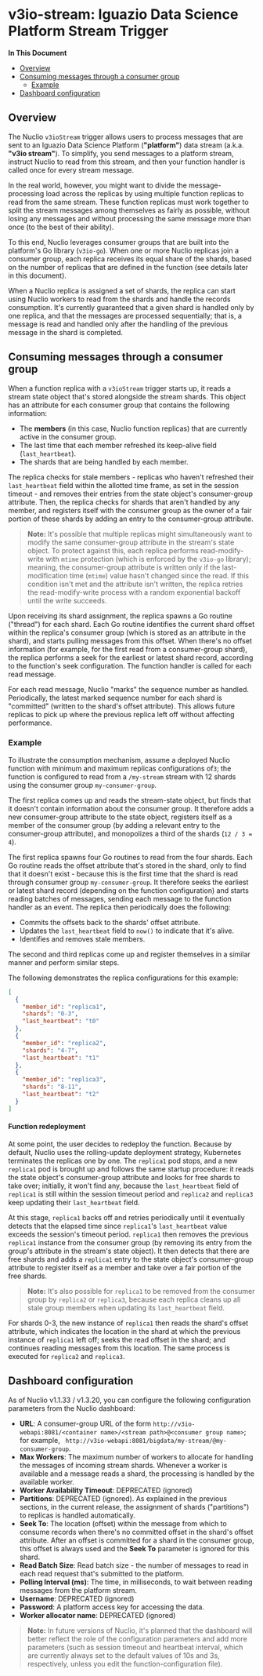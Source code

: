 # v3io-stream: Iguazio Data Science Platform Stream Trigger

**In This Document**
- [Overview](#overview)
- [Consuming messages through a consumer group](#consume-messages)
  - [Example](#example)
- [Dashboard configuration](#ui-config)

<a id="overview"></a>
## Overview

The Nuclio `v3ioStream` trigger allows users to process messages that are sent to an Iguazio Data Science Platform (**"platform"**) data stream (a.k.a. **"v3io stream"**). To simplify, you send messages to a platform stream, instruct Nuclio to read from this stream, and then your function handler is called once for every stream message.

In the real world, however, you might want to divide the message-processing load across the replicas by using multiple function replicas to read from the same stream. These function replicas must work together to split the stream messages among themselves as fairly as possible, without losing any messages and without processing the same message more than once (to the best of their ability).

To this end, Nuclio leverages consumer groups that are built into the platform's Go library (`v3io-go`). When one or more Nuclio replicas join a consumer group, each replica receives its equal share of the shards, based on the number of replicas that are defined in the function (see details later in this document). 

When a Nuclio replica is assigned a set of shards, the replica can start using Nuclio workers to read from the shards and handle the records consumption. It's currently guaranteed that a given shard is handled only by one replica, and that the messages are processed sequentially; that is, a message is read and handled only after the handling of the previous message in the shard is completed. 

<a id="consume-messages"></a>
## Consuming messages through a consumer group

When a function replica with a `v3ioStream` trigger starts up, it reads a stream state object that's stored alongside the stream shards. This object has an attribute for each consumer group that contains the following information:

- The **members** (in this case, Nuclio function replicas) that are currently active in the consumer group.
- The last time that each member refreshed its keep-alive field (`last_heartbeat`).
- The shards that are being handled by each member.

The replica checks for stale members - replicas who haven't refreshed their `last_heartbeat` field within the allotted time frame, as set in the session timeout - and removes their entries from the state object's consumer-group attribute. Then, the replica checks for shards that aren't handled by any member, and registers itself with the consumer group as the owner of a fair portion of these shards by adding an entry to the consumer-group attribute.

> **Note:** It's possible that multiple replicas might simultaneously want to modify the same consumer-group attribute in the stream's state object. To protect against this, each replica performs read-modify-write with `mtime` protection (which is enforced by the `v3io-go` library); meaning, the consumer-group attribute is written only if the last-modification time (`mtime`) value hasn't changed since the read. If this condition isn't met and the attribute isn't written, the replica retries the read-modify-write process with a random exponential backoff until the write succeeds.

Upon receiving its shard assignment, the replica spawns a Go routine ("thread") for each shard. Each Go routine identifies the current shard offset within the replica's consumer group (which is stored as an attribute in the shard), and starts pulling messages from this offset. When there's no offset information (for example, for the first read from a consumer-group shard), the replica performs a seek for the earliest or latest shard record, according to the function's seek configuration. The function handler is called for each read message.

For each read message, Nuclio "marks" the sequence number as handled. Periodically, the latest marked sequence number for each shard is "committed" (written to the shard's offset attribute). This allows future replicas to pick up where the previous replica left off without affecting performance.

<a id="example"></a>
### Example

To illustrate the consumption mechanism, assume a deployed Nuclio function with minimum and maximum replicas configurations of`3`; the function is configured to read from a `/my-stream` stream with 12 shards using the consumer group `my-consumer-group`.

The first replica comes up and reads the stream-state object, but finds that it doesn't contain information about the consumer group. It therefore adds a new consumer-group attribute to the state object, registers itself as a member of the consumer group (by adding a relevant entry to the consumer-group attribute), and monopolizes a third of the shards (`12 / 3 = 4`).

The first replica spawns four Go routines to read from the four shards. Each Go routine reads the offset attribute that's stored in the shard, only to find that it doesn't exist - because this is the first time that the shard is read through consumer group `my-consumer-group`. It therefore seeks the earliest or latest shard record (depending on the function configuration) and starts reading batches of messages, sending each message to the function handler as an event. The replica then periodically does the following:

- Commits the offsets back to the shards' offset attribute.
- Updates the `last_heartbeat` field to `now()` to indicate that it's alive.
- Identifies and removes stale members.

The second and third replicas come up and register themselves in a similar manner and perform similar steps.

The following demonstrates the replica configurations for this example:
```json
[
  {
    "member_id": "replica1",
    "shards": "0-3",
    "last_heartbeat": "t0"
  },
  {
    "member_id": "replica2",
    "shards": "4-7",
    "last_heartbeat": "t1"
  },
  {
    "member_id": "replica3",
    "shards": "8-11",
    "last_heartbeat": "t2"
  }
]
```

<a id="example-function-redeployment"></a>
#### Function redeployment

At some point, the user decides to redeploy the function. Because by default, Nuclio uses the rolling-update deployment strategy, Kubernetes terminates the replicas one by one. The `replica1` pod stops, and a new `replica1` pod is brought up and follows the same startup procedure: it reads the state object's consumer-group attribute and looks for free shards to take over; initially, it won't find any, because the `last_heartbeat` field of `replica1` is still within the session timeout period and `replica2` and `replica3` keep updating their `last_heartbeat` field. 

At this stage, `replica1` backs off and retries periodically until it eventually detects that the elapsed time since `replica1`'s `last_heartbeat` value exceeds the session's timeout period. `replica1` then removes the previous `replica1` instance from the consumer group (by removing its entry from the group's attribute in the stream's state object). It then detects that there are free shards and adds a `replica1` entry to the state object's consumer-group attribute to register itself as a member and take over a fair portion of the free shards.

> **Note:** It's also possible for `replica1` to be removed from the consumer group by `replica2` or `replica3`, because each replica cleans up all stale group members when updating its `last_heartbeat` field. 

For shards 0-3, the new instance of `replica1` then reads the shard's offset attribute, which indicates the location in the shard at which the previous instance of `replica1` left off; seeks the read offset in the shard; and continues reading messages from this location. The same process is executed for `replica2` and `replica3`.

<a id="ui-config"></a>
## Dashboard configuration

As of Nuclio v1.1.33 / v1.3.20, you can configure the following configuration parameters from the Nuclio dashboard:

- **URL**: A consumer-group URL of the form `http://v3io-webapi:8081/<container name>/<stream path>@<consumer group name>`; for example, ` http://v3io-webapi:8081/bigdata/my-stream/@my-consumer-group`.
- **Max Workers**: The maximum number of workers to allocate for handling the messages of incoming stream shards. Whenever a worker is available and a message reads a shard, the processing is handled by the available worker. 
- **Worker Availability Timeout**: DEPRECATED (ignored)
- **Partitions**: DEPRECATED (ignored). As explained in the previous sections, in the current release, the assignment of shards ("partitions") to replicas is handled automatically.
- **Seek To**: The location (offset) within the message from which to consume records when there's no committed offset in the shard's offset attribute. After an offset is committed for a shard in the consumer group, this offset is always used and the **Seek To** parameter is ignored for this shard.
- **Read Batch Size**: Read batch size - the number of messages to read in each read request that's submitted to the platform.
- **Polling Interval (ms)**: The time, in milliseconds, to wait between reading messages from the platform stream.
- **Username**: DEPRECATED (ignored)
- **Password**: A platform access key for accessing the data.
- **Worker allocator name**: DEPRECATED (ignored)

> **Note:** In future versions of Nuclio, it's planned that the dashboard will better reflect the role of the configuration parameters and add more parameters (such as session timeout and heartbeat interval, which are currently always set to the default values of 10s and 3s, respectively, unless you edit the function-configuration file).

